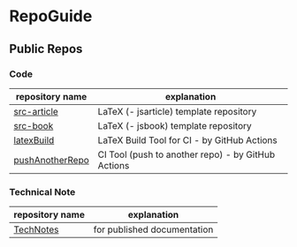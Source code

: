 # RepoGuide

## Public Repos

### Code
| repository name | explanation          |
| --------------- | -------------------- |
| [src-article](https://github.com/huyu-no-yozora/src-article)         | LaTeX (- jsarticle) template repository            |
| [src-book](https://github.com/huyu-no-yozora/src-book)               | LaTeX (- jsbook)    template repository            |
| [latexBuild](https://github.com/huyu-no-yozora/latexBuild)           | LaTeX Build Tool for CI        - by GitHub Actions |
| [pushAnotherRepo](https://github.com/huyu-no-yozora/pushAnotherRepo) | CI Tool (push to another repo) - by GitHub Actions |

### Technical Note
| repository name | explanation          |
| --------------- | -------------------- |
| [TechNotes](https://github.com/huyu-no-yozora/TechNotes)     | for published documentation             |




